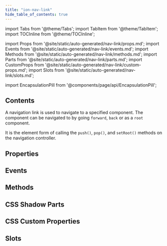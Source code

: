 ```yaml
---
title: "ion-nav-link"
hide_table_of_contents: true
---
```

import Tabs from '@theme/Tabs';
import TabItem from '@theme/TabItem';
import TOCInline from '@theme/TOCInline';

import Props from '@site/static/auto-generated/nav-link/props.md';
import Events from '@site/static/auto-generated/nav-link/events.md';
import Methods from '@site/static/auto-generated/nav-link/methods.md';
import Parts from '@site/static/auto-generated/nav-link/parts.md';
import CustomProps from '@site/static/auto-generated/nav-link/custom-props.md';
import Slots from '@site/static/auto-generated/nav-link/slots.md';

<head>
  <title>ion-nav-link: The Element for Navigation to a Specified Component</title>
  <meta name="description" content="Navigation links navigate to specified components. It is the element form of calling the push(), pop(), and setRoot() methods. Read for more on ion-nav-link." />
</head>

import EncapsulationPill from '@components/page/api/EncapsulationPill';

<h2 className="table-of-contents__title">Contents</h2>

<TOCInline
  toc={toc}
  maxHeadingLevel={2}
/>



A navigation link is used to navigate to a specified component. The component can be navigated to by going `forward`, `back` or as a `root` component.

It is the element form of calling the `push()`, `pop()`, and `setRoot()` methods on the navigation controller.




## Properties
<Props />

## Events
<Events />

## Methods
<Methods />

## CSS Shadow Parts
<Parts />

## CSS Custom Properties
<CustomProps />

## Slots
<Slots />